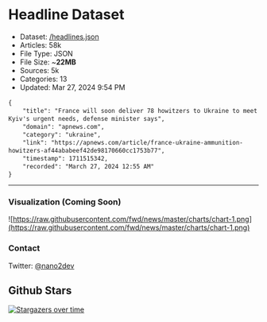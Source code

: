 # Headline Dataset

- Dataset: [/headlines.json](https://raw.githubusercontent.com/fwd/news/master/headlines.json) 
- Articles: 58k
- File Type: JSON
- File Size: ~**22MB**
- Sources: 5k
- Categories: 13
- Updated: Mar 27, 2024 9:54 PM

```
{
    "title": "France will soon deliver 78 howitzers to Ukraine to meet Kyiv's urgent needs, defense minister says",
    "domain": "apnews.com",
    "category": "ukraine",
    "link": "https://apnews.com/article/france-ukraine-ammunition-howitzers-af44ababeef42de98170660cc1753b77",
    "timestamp": 1711515342,
    "recorded": "March 27, 2024 12:55 AM"
}
```

---

### Visualization (Coming Soon)

![https://raw.githubusercontent.com/fwd/news/master/charts/chart-1.png](https://raw.githubusercontent.com/fwd/news/master/charts/chart-1.png)

### Contact 

Twitter: [@nano2dev](https://twitter.com/nano2dev)

## Github Stars

[![Stargazers over time](https://starchart.cc/fwd/news.svg)](https://starchart.cc/fwd/news)
